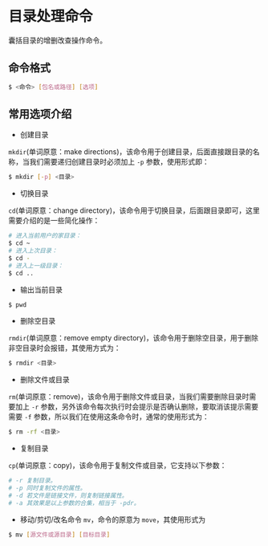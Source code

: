 # 目录处理命令
囊括目录的增删改查操作命令。

## 命令格式
```bash
$ <命令> [包名或路径] [选项]
```

## 常用选项介绍
 * 创建目录

`mkdir`(单词原意：make directions)，该命令用于创建目录，后面直接跟目录的名称，当我们需要递归创建目录时必须加上 `-p` 参数，使用形式即：

```bash
$ mkdir [-p] <目录>
```

 * 切换目录

`cd`(单词原意：change directory)，该命令用于切换目录，后面跟目录即可，这里需要介绍的是一些简化操作：

```bash
# 进入当前用户的家目录：
$ cd ~
# 进入上次目录：
$ cd -
# 进入上一级目录：
$ cd ..
```

 * 输出当前目录

```bash
$ pwd
```

 * 删除空目录

`rmdir`(单词原意：remove empty directory)，该命令用于删除空目录，用于删除非空目录时会报错，其使用方式为：

```bash
$ rmdir <目录>
```

 * 删除文件或目录

`rm`(单词原意：remove)，该命令用于删除文件或目录，当我们需要删除目录时需要加上 `-r` 参数，另外该命令每次执行时会提示是否确认删除，要取消该提示需要需要 `-f` 参数，所以我们在使用这条命令时，通常的使用形式为：

```bash
$ rm -rf <目录>
```

 * 复制目录

`cp`(单词原意：copy)，该命令用于复制文件或目录，它支持以下参数：

```bash
# -r 复制目录。
# -p 同时复制文件的属性。
# -d 若文件是链接文件，则复制链接属性。
# -a 其效果是以上参数的合集，相当于 -pdr。
```

 * 移动/剪切/改名命令 `mv`，命令的原意为 `move`，其使用形式为

```bash
$ mv [源文件或源目录] [目标目录]
```